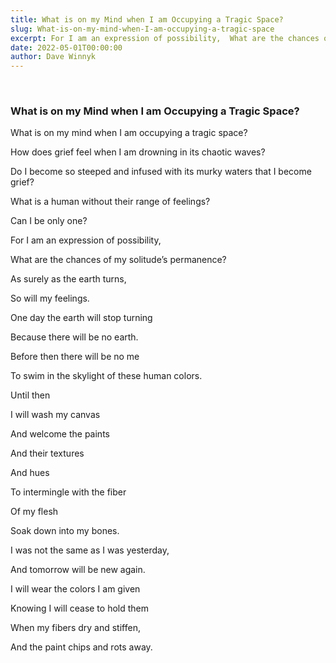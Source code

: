 ```yaml
---
title: What is on my Mind when I am Occupying a Tragic Space? 
slug: What-is-on-my-mind-when-I-am-occupying-a-tragic-space 
excerpt: For I am an expression of possibility,  What are the chances of my solitude’s permanence?  
date: 2022-05-01T00:00:00
author: Dave Winnyk 
---
```

<br>

### What is on my Mind when I am Occupying a Tragic Space? 

What is on my mind when I am occupying a tragic space?  

How does grief feel when I am drowning in its chaotic waves?  

Do I become so steeped and infused with its murky waters that I become grief?  

What is a human without their range of feelings?  

Can I be only one?  

For I am an expression of possibility,  

What are the chances of my solitude’s permanence?  

As surely as the earth turns,  

So will my feelings.  

One day the earth will stop turning 

Because there will be no earth.  

Before then there will be no me  

To swim in the skylight of these human colors.  

Until then  

I will wash my canvas  

And welcome the paints  

And their textures  

And hues  

To intermingle with the fiber  

Of my flesh  

Soak down into my bones. 

I was not the same as I was yesterday,  

And tomorrow will be new again.  

I will wear the colors I am given  

Knowing I will cease to hold them 

When my fibers dry and stiffen,  

And the paint chips and rots away.